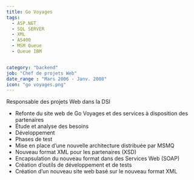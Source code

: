 ```yaml
---
title: Go Voyages
tags:
  - ASP.NET
  - SQL SERVER
  - XML
  - AS400
  - MSM Queue
  - Queue IBM


category: "backend"
job: "Chef de projets Web"
date_range : "Mars 2006 - Janv. 2008"
icon: "go voyages.png"
---
```


Responsable des projets Web dans la DSI

-	Refonte du site web de Go Voyages et des services à disposition des partenaires
  -	Étude et analyse des besoins
  -	Développement
  - Phases de test
-	Mise en place d’une nouvelle architecture distribuée par MSMQ
-	Nouveau format XML pour les partenaires (XSD)
-	Encapsulation du nouveau format dans des Services Web (SOAP)
-	Création d’outils de développement et de tests
-	Création d’un nouveau site web basé sur le nouveau format XML

